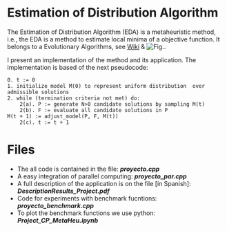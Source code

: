 # Estimation of Distribution Algorithm

The Estimation of Distribution Algorithm (EDA) is a metaheuristic method, i.e., the EDA is a method to estimate local minima of a objective function. It belongs to a Evolutionary Algorithms, see [Wiki](https://en.wikipedia.org/wiki/Estimation_of_distribution_algorithm) & ![Fig.](https://en.wikipedia.org/wiki/File:Eda_mono-variant_gauss_iterations.svg).

I present an implementation of the method and its application. The implementation is based of the next pseudocode:

	0. t := 0
	1. initialize model M(0) to represent uniform distribution 	over admissible solutions
	2. while (termination criteria not met) do:
		2(a). P := generate N>0 candidate solutions by sampling M(t)
		2(b). F := evaluate all candidate solutions in P
    M(t + 1) := adjust_model(P, F, M(t))
	    2(c). t := t + 1

# Files

- The all code is contained in the file: ***proyecto.cpp***
- A easy integration of parallel computing: ***proyecto_par.cpp***
- A full description of the application is on the file [in Spanish]:  ***DescriptionResults_Project.pdf***
- Code for experiments with benchmark fucntions: ***proyecto_benchmark.cpp***
- To plot the benchmark functions we use python: ***Project_CP_MetaHeu.ipynb***
